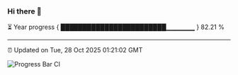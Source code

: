 ### Hi there 👋

⏳ Year progress { ████████████████████████▁▁▁▁▁▁ } 82.21 %

---

⏰ Updated on Tue, 28 Oct 2025 01:21:02 GMT

![Progress Bar CI](https://github.com/JuvenileQ/Progress-Bar-CI/workflows/main/badge.svg)
